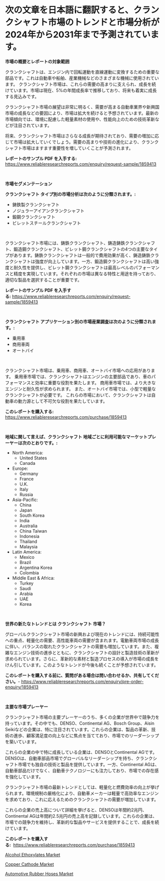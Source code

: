 <p><h1>次の文章を日本語に翻訳すると、クランクシャフト市場のトレンドと市場分析が2024年から2031年まで予測されています。</h1></p><p><strong>市場の概要とレポートの対象範囲</strong></p>
<p><p>クランクシャフトは、エンジン内で回転運動を直線運動に変換するための重要な部品です。これは自動車や船舶、産業機械などのさまざまな機械に使用されています。 クランクシャフト市場は、これらの需要の高まりに支えられ、成長を続けています。市場は現在、5%の年間成長率で推移しており、将来も着実に成長する見込みです。</p><p>クランクシャフト市場の展望は非常に明るく、需要が高まる自動車業界や新興国市場の成長などの要因により、市場は拡大を続けると予想されています。最新の市場傾向では、環境に配慮した軽量素材の使用や、性能向上のための技術革新などが注目されています。</p><p>将来、クランクシャフト市場はさらなる成長が期待されており、需要の増加に応じて市場は拡大していくでしょう。需要の高まりや技術の進化により、クランクシャフト市場はますます重要性を増していくことが予測されます。</p></p>
<p><strong>レポートのサンプル PDF を入手する:</strong> <a href="https://www.reliableresearchreports.com/enquiry/request-sample/1859413">https://www.reliableresearchreports.com/enquiry/request-sample/1859413</a></p>
<p>&nbsp;</p>
<p><strong>市場セグメンテーション</strong></p>
<p><strong>クランクシャフト タイプ別の市場分析は次のように分類されます。:</strong></p>
<p><ul><li>鋳鉄製クランクシャフト</li><li>ノジュラーアイアンクランクシャフト</li><li>鍛鋼クランクシャフト</li><li>ビレットスチールクランクシャフト</li></ul></p>
<p>&nbsp;</p>
<p><p>クランクシャフト市場には、鋳鉄クランクシャフト、鋳造鋳鉄クランクシャフト、鍛造鋼クランクシャフト、ビレット鋼クランクシャフトの4つの主要なタイプがあります。鋳鉄クランクシャフトは一般的で費用効果が高く、鋳造鋳鉄クランクシャフトは強度が向上しています。一方、鍛造鋼クランクシャフトは高い強度と耐久性を提供し、ビレット鋼クランクシャフトは最高レベルのパフォーマンスと精度を実現しています。それぞれの市場は異なる特性と用途を持っており、適切な製品を選択することが重要です。</p></p>
<p><strong>レポートのサンプル PDF を入手する:</strong>&nbsp;<a href="https://www.reliableresearchreports.com/enquiry/request-sample/1859413">https://www.reliableresearchreports.com/enquiry/request-sample/1859413</a></p>
<p>&nbsp;</p>
<p><strong> クランクシャフト アプリケーション別の市場産業調査は次のように分類されます。:</strong></p>
<p><ul><li>乗用車</li><li>商用車両</li><li>オートバイ</li></ul></p>
<p>&nbsp;</p>
<p><p>クランクシャフト市場は、乗用車、商用車、オートバイ市場への応用があります。 乗用車市場では、クランクシャフトはエンジンの主要部品であり、車のパフォーマンスと効率に重要な役割を果たします。 商用車市場では、より大きなエンジンと耐久性が求められます。 また、オートバイ市場では、小型で軽量なクランクシャフトが必要です。 これらの市場において、クランクシャフトは自動車の動力源として不可欠な役割を果たしています。</p></p>
<p><strong>このレポートを購入する:</strong>&nbsp; <a href="https://www.reliableresearchreports.com/purchase/1859413">https://www.reliableresearchreports.com/purchase/1859413</a></p>
<p>&nbsp;</p>
<p><strong>地域に関して言えば、クランクシャフト 地域ごとに利用可能なマーケットプレーヤーは次のとおりです。:</strong></p>
<p><ul>
    <li>
        North America:
        <ul>
            <li>United States</li>
            <li>Canada</li>
        </ul>
    </li>
    <li>
        Europe:
        <ul>
            <li>Germany</li>
            <li>France</li>
            <li>U.K.</li>
            <li>Italy</li>
            <li>Russia</li>
        </ul>
    </li>
    <li>
        Asia-Pacific:
        <ul>
            <li>China</li>
            <li>Japan</li>
            <li>South Korea</li>
            <li>India</li>
            <li>Australia</li>
            <li>China Taiwan</li>
            <li>Indonesia</li>
            <li>Thailand</li>
            <li>Malaysia</li>
        </ul>
    </li>
    <li>
        Latin America:
        <ul>
            <li>Mexico</li>
            <li>Brazil</li>
            <li>Argentina Korea</li>
            <li>Colombia</li>
        </ul>
    </li>
    <li>
        Middle East & Africa:
        <ul>
            <li>Turkey</li>
            <li>Saudi</li>
            <li>Arabia</li>
            <li>UAE</li>
            <li>Korea</li>
        </ul>
    </li>
    </ul></p>
<p>&nbsp;</p>
<p><strong>世界の新たなトレンドとは クランクシャフト 市場？</strong></p>
<p><p>グローバルクランクシャフト市場の新興および現在のトレンドには、持続可能性への重点、軽量化の需要、高性能車両の需要が含まれます。電動車両市場の成長に伴い、バランスの取れたクランクシャフトの需要も増加しています。また、複雑なエンジン技術の進歩とともに、クランクシャフトの設計と製造技術の革新が求められています。さらに、革新的な素材と製造プロセスの導入が市場の成長をけん引しています。このようなトレンドが今後も続くことが予想されています。</p></p>
<p><strong>このレポートを購入する前に、質問がある場合は問い合わせるか、共有してください。</strong>- <a href="https://www.reliableresearchreports.com/enquiry/pre-order-enquiry/1859413">https://www.reliableresearchreports.com/enquiry/pre-order-enquiry/1859413</a></p>
<p>&nbsp;</p>
<p><strong>主要な市場プレーヤー</strong></p>
<p><p>クランクシャフト市場の主要プレーヤーのうち、多くの企業が世界中で競争力を持っています。その中でも、DENSO、Continental AG、Bosch Group、Aisin Seikiなどの企業は、特に注目されています。これらの企業は、製品の革新、技術の進歩、顧客満足度の向上などに焦点を当てており、市場でのリーダーシップを築いています。</p><p>これらの企業の中で特に成長している企業は、DENSOとContinental AGです。DENSOは、自動車部品市場でグローバルなリーダーシップを持ち、クランクシャフト市場でも独自の技術と製品を提供しています。一方、Continental AGは、自動車部品だけでなく、自動車テクノロジーにも注力しており、市場での存在感を強化しています。</p><p>クランクシャフト市場の最新トレンドとしては、軽量化と燃費効率の向上が挙げられます。環境規制の厳格化により、自動車メーカーは軽量で高効率なエンジンを求めており、これに応えるためのクランクシャフトの需要が増加しています。</p><p>これらの企業の売上高について詳細を挙げると、DENSOは年間約2兆円、Continental AGは年間約2.5兆円の売上高を記録しています。これらの企業は、市場での競争力を維持し、革新的な製品やサービスを提供することで、成長を続けています。</p></p>
<p><strong>このレポートを購入する:</strong>&nbsp;&nbsp;<a href="https://www.reliableresearchreports.com/purchase/1859413">https://www.reliableresearchreports.com/purchase/1859413</a></p>
<p><p><a href="https://github.com/jodemen/Market-Research-Report-List-1/blob/main/alcohol-ethoxylates-market.md">Alcohol Ethoxylates Market</a></p><p><a href="https://github.com/jj19131/Market-Research-Report-List-1/blob/main/copper-cathode-market.md">Copper Cathode Market</a></p><p><a href="https://github.com/Sarissaschmalingtr6fz2739/Market-Research-Report-List-1/blob/main/automotive-rubber-hoses-market.md">Automotive Rubber Hoses Market</a></p></p>